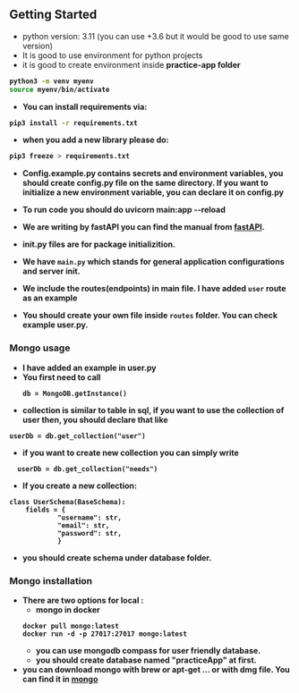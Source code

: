 ## Getting Started

- python version: 3.11 (you can use +3.6 but it would be good to use same version)
- It is good to use environment for python projects
- it is good to create environment inside <b> practice-app <b> folder

```bash
python3 -m venv myenv
source myenv/bin/activate
```
- You can install requirements via:
```bash
pip3 install -r requirements.txt
```
- when you add a new library please do:

```bash
pip3 freeze > requirements.txt
```
- Config.example.py contains secrets and environment variables, you should create config.py file on the same directory. If you want to initialize a new environment variable, you can declare it on config.py


- To run code you should do
    uvicorn main:app --reload

- We are writing by fastAPI you can find the manual from [fastAPI](https://fastapi.tiangolo.com/).
- __init__.py files are for package initializition.
- We have `main.py` which stands for general application configurations and server init.
- We include the routes(endpoints) in main file. I have added `user` route as an example
- You should create your own file inside `routes` folder. You can check example user.py.

### Mongo usage
- I have added an example in user.py
- You first need to call 
  ```
  db = MongoDB.getInstance()
  ```
- collection is similar to table in sql, if you want to use the collection of user then, you should declare that like
```
userDb = db.get_collection("user")
``` 
- if you want to create new collection you can simply write
```
  userDb = db.get_collection("needs")
```

- If you create a new collection:
```
class UserSchema(BaseSchema):
	fields = {
			"username": str,
			"email": str,
			"password": str,
			}
```
- you should create schema under database folder.

### Mongo installation
- There are two options for local :
  - mongo in docker
  ```
  docker pull mongo:latest
  docker run -d -p 27017:27017 mongo:latest
  ```
  - you can use mongodb compass  for user friendly database.
  - you should create database named "practiceApp" at first.
- you can download mongo with brew or apt-get ... or with dmg file. You can find it in [mongo](https://www.mongodb.com/docs/manual/tutorial/install-mongodb-on-os-x/)

